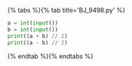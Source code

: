 {% tabs %}{% tab title='BJ_9498.py' %}

```py
a = int(input())
b = int(input())
print((a + b) // 2)
print((a - b) // 2)
```

{% endtab %}{% endtabs %}
